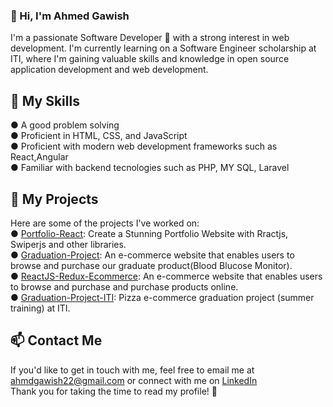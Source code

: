  <h3>👋 Hi, I'm Ahmed Gawish</h3>

I'm a passionate Software Developer 🚀 with a strong interest in web development. I'm currently learning on a Software Engineer scholarship at ITI, where I'm gaining valuable skills and knowledge in open source application development and web development.

🚀 My Skills
---
● A good problem solving<br>
● Proficient in HTML, CSS, and JavaScript<br>
● Proficient with modern web development frameworks such as React,Angular<br>
● Familiar with backend tecnologies such as PHP, MY SQL, Laravel

🚀 My Projects
---
Here are some of the projects I've worked on:<br>
● <a href="https://github.com/Ahmedgawish10/Portfolio-React" target="_blank" rel="noreferrer">Portfolio-React</a>:
Create a Stunning Portfolio Website with Rractjs, Swiperjs and other libraries.<br>
● <a href="https://github.com/Ahmedgawish10/graduateproject" target="_blank" rel="noreferrer">Graduation-Project</a>:
 An e-commerce website that enables users to browse and purchase our graduate product(Blood Blucose Monitor).
<br>
● <a href="https://github.com/Ahmedgawish10/ecommerce-pharmacy4" target="_blank" rel="noreferrer">ReactJS-Redux-Ecommerce</a>:
 An e-commerce website that enables users to browse and purchase and purchase products online.
<br>
● <a href="https://github.com/Ahmedgawish10/iti-ecommerce" target="_blank" rel="noreferrer">Graduation-Project-ITI</a>:
 Pizza e-commerce graduation project (summer training) at ITI.

📫 Contact Me
---
If you'd like to get in touch with me, feel free to email me at <a href="" target="_blank" rel="noreferrer">ahmdgawish22@gmail.com</a> or connect with me on <a href="https://www.linkedin.com/in/ahmed-gawish-718b27213" target="_blank" rel="noreferrer">LinkedIn</a><br>
Thank you for taking the time to read my profile! 🙏

